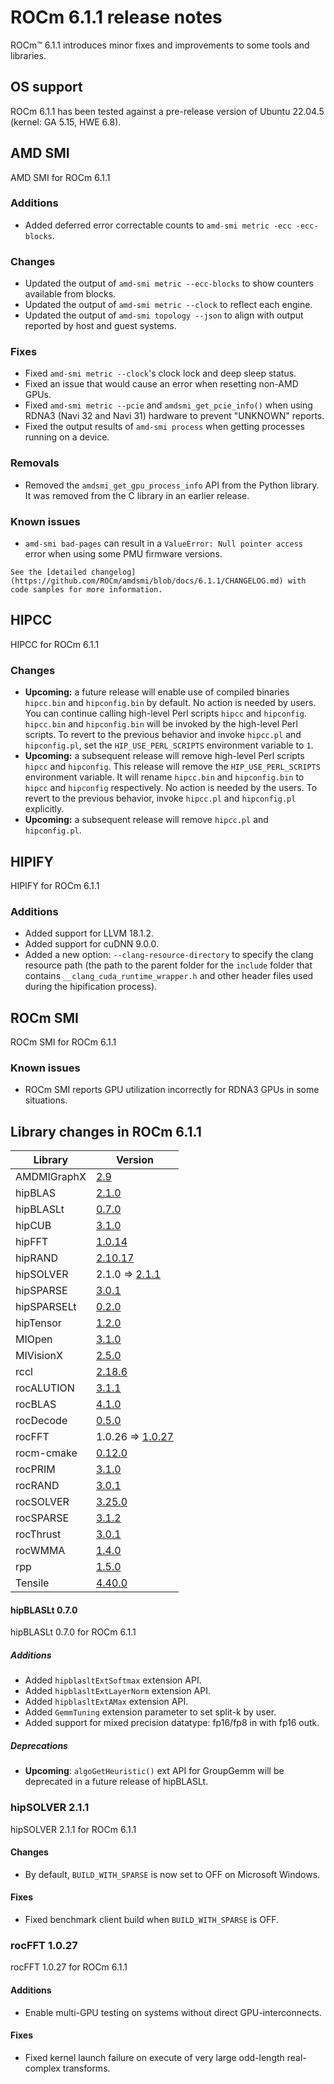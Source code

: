 # ROCm 6.1.1 release notes

<!-- Disable lints since this is an auto-generated file.    -->
<!-- markdownlint-disable blanks-around-headers             -->
<!-- markdownlint-disable no-duplicate-header               -->
<!-- markdownlint-disable no-blanks-blockquote              -->
<!-- markdownlint-disable ul-indent                         -->
<!-- markdownlint-disable no-trailing-spaces                -->

<!-- spellcheck-disable -->

ROCm™ 6.1.1 introduces minor fixes and improvements to some tools and libraries.

## OS support

ROCm 6.1.1 has been tested against a pre-release version of Ubuntu 22.04.5 (kernel: GA 5.15, HWE 6.8).

## AMD SMI

AMD SMI for ROCm 6.1.1

### Additions

- Added deferred error correctable counts to `amd-smi metric -ecc -ecc-blocks`.

### Changes

- Updated the output of `amd-smi metric --ecc-blocks` to show counters available from blocks.
- Updated the output of `amd-smi metric --clock` to reflect each engine.
- Updated the output of `amd-smi topology --json` to align with output reported by host and guest systems.

### Fixes

- Fixed `amd-smi metric --clock`'s clock lock and deep sleep status.
- Fixed an issue that would cause an error when resetting non-AMD GPUs.
- Fixed `amd-smi metric --pcie` and `amdsmi_get_pcie_info()` when using RDNA3 (Navi 32 and Navi 31) hardware to prevent "UNKNOWN" reports.
- Fixed the output results of `amd-smi process` when getting processes running on a device.

### Removals

- Removed the `amdsmi_get_gpu_process_info` API from the Python library. It was removed from the C library in an earlier release.

### Known issues

- `amd-smi bad-pages` can result in a `ValueError: Null pointer access` error when using some PMU firmware versions.

```{note}
See the [detailed changelog](https://github.com/ROCm/amdsmi/blob/docs/6.1.1/CHANGELOG.md) with code samples for more information.
```

## HIPCC

HIPCC for ROCm 6.1.1

### Changes

- **Upcoming:** a future release will enable use of compiled binaries `hipcc.bin` and `hipconfig.bin` by default. No action is needed by users. You can continue calling high-level Perl scripts `hipcc` and `hipconfig`. `hipcc.bin` and `hipconfig.bin` will be invoked by the high-level Perl scripts. To revert to the previous behavior and invoke `hipcc.pl` and `hipconfig.pl`, set the `HIP_USE_PERL_SCRIPTS` environment variable to `1`.
- **Upcoming:** a subsequent release will remove high-level Perl scripts `hipcc` and `hipconfig`. This release will remove the `HIP_USE_PERL_SCRIPTS` environment variable. It will rename `hipcc.bin` and `hipconfig.bin` to `hipcc` and `hipconfig` respectively. No action is needed by the users. To revert to the previous behavior, invoke `hipcc.pl` and `hipconfig.pl` explicitly.
- **Upcoming:** a subsequent release will remove `hipcc.pl` and `hipconfig.pl`.

## HIPIFY

HIPIFY for ROCm 6.1.1

### Additions

- Added support for LLVM 18.1.2.
- Added support for cuDNN 9.0.0.
- Added a new option: `--clang-resource-directory` to specify the clang resource path (the path to the parent folder for the `include` folder that contains `__clang_cuda_runtime_wrapper.h` and other header files used during the hipification process).

## ROCm SMI

ROCm SMI for ROCm 6.1.1

### Known issues

- ROCm SMI reports GPU utilization incorrectly for RDNA3 GPUs in some situations.

## Library changes in ROCm 6.1.1

| Library     | Version                                                                    |
| ----------- | -------------------------------------------------------------------------- |
| AMDMIGraphX | [2.9](https://github.com/ROCm/AMDMIGraphX/releases/tag/rocm-6.1.1)         |
| hipBLAS     | [2.1.0](https://github.com/ROCm/hipBLAS/releases/tag/rocm-6.1.1)           |
| hipBLASLt   | [0.7.0](https://github.com/ROCm/hipBLASLt/releases/tag/rocm-6.1.1)         |
| hipCUB      | [3.1.0](https://github.com/ROCm/hipCUB/releases/tag/rocm-6.1.1)            |
| hipFFT      | [1.0.14](https://github.com/ROCm/hipFFT/releases/tag/rocm-6.1.1)           |
| hipRAND     | [2.10.17](https://github.com/ROCm/hipRAND/releases/tag/rocm-6.1.1)         |
| hipSOLVER   | 2.1.0 ⇒ [2.1.1](https://github.com/ROCm/hipSOLVER/releases/tag/rocm-6.1.1) |
| hipSPARSE   | [3.0.1](https://github.com/ROCm/hipSPARSE/releases/tag/rocm-6.1.1)         |
| hipSPARSELt | [0.2.0](https://github.com/ROCm/hipSPARSELt/releases/tag/rocm-6.1.1)       |
| hipTensor   | [1.2.0](https://github.com/ROCm/hipTensor/releases/tag/rocm-6.1.1)         |
| MIOpen      | [3.1.0](https://github.com/ROCm/MIOpen/releases/tag/rocm-6.1.1)            |
| MIVisionX   | [2.5.0](https://github.com/ROCm/MIVisionX/releases/tag/rocm-6.1.1)         |
| rccl        | [2.18.6](https://github.com/ROCm/rccl/releases/tag/rocm-6.1.1)             |
| rocALUTION  | [3.1.1](https://github.com/ROCm/rocALUTION/releases/tag/rocm-6.1.1)        |
| rocBLAS     | [4.1.0](https://github.com/ROCm/rocBLAS/releases/tag/rocm-6.1.1)           |
| rocDecode   | [0.5.0](https://github.com/ROCm/rocDecode/releases/tag/rocm-6.1.1)         |
| rocFFT      | 1.0.26 ⇒ [1.0.27](https://github.com/ROCm/rocFFT/releases/tag/rocm-6.1.1)  |
| rocm-cmake  | [0.12.0](https://github.com/ROCm/rocm-cmake/releases/tag/rocm-6.1.1)       |
| rocPRIM     | [3.1.0](https://github.com/ROCm/rocPRIM/releases/tag/rocm-6.1.1)           |
| rocRAND     | [3.0.1](https://github.com/ROCm/rocRAND/releases/tag/rocm-6.1.1)           |
| rocSOLVER   | [3.25.0](https://github.com/ROCm/rocSOLVER/releases/tag/rocm-6.1.1)        |
| rocSPARSE   | [3.1.2](https://github.com/ROCm/rocSPARSE/releases/tag/rocm-6.1.1)         |
| rocThrust   | [3.0.1](https://github.com/ROCm/rocThrust/releases/tag/rocm-6.1.1)         |
| rocWMMA     | [1.4.0](https://github.com/ROCm/rocWMMA/releases/tag/rocm-6.1.1)           |
| rpp         | [1.5.0](https://github.com/ROCm/rpp/releases/tag/rocm-6.1.1)               |
| Tensile     | [4.40.0](https://github.com/ROCm/Tensile/releases/tag/rocm-6.1.1)          |

#### hipBLASLt 0.7.0

hipBLASLt 0.7.0 for ROCm 6.1.1

##### Additions

- Added `hipblasltExtSoftmax` extension API.
- Added `hipblasltExtLayerNorm` extension API.
- Added `hipblasltExtAMax` extension API.
- Added `GemmTuning` extension parameter to set split-k by user.
- Added support for mixed precision datatype: fp16/fp8 in with fp16 outk.

##### Deprecations

- **Upcoming**: `algoGetHeuristic()` ext API for GroupGemm will be deprecated in a future release of hipBLASLt.

### hipSOLVER 2.1.1

hipSOLVER 2.1.1 for ROCm 6.1.1

#### Changes

- By default, `BUILD_WITH_SPARSE` is now set to OFF on Microsoft Windows.

#### Fixes

- Fixed benchmark client build when `BUILD_WITH_SPARSE` is OFF.

### rocFFT 1.0.27

rocFFT 1.0.27 for ROCm 6.1.1

#### Additions

- Enable multi-GPU testing on systems without direct GPU-interconnects.

#### Fixes

- Fixed kernel launch failure on execute of very large odd-length real-complex transforms.
